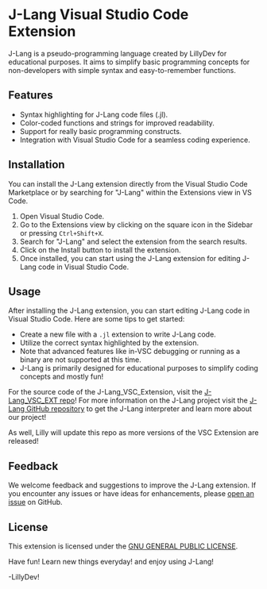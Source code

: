 # J-Lang Visual Studio Code Extension

J-Lang is a pseudo-programming language created by LillyDev for educational purposes. It aims to simplify basic programming concepts for non-developers with simple syntax and easy-to-remember functions.

## Features

- Syntax highlighting for J-Lang code files (.jl).
- Color-coded functions and strings for improved readability.
- Support for really basic programming constructs.
- Integration with Visual Studio Code for a seamless coding experience.

## Installation

You can install the J-Lang extension directly from the Visual Studio Code Marketplace or by searching for "J-Lang" within the Extensions view in VS Code.

1. Open Visual Studio Code.
2. Go to the Extensions view by clicking on the square icon in the Sidebar or pressing `Ctrl+Shift+X`.
3. Search for "J-Lang" and select the extension from the search results.
4. Click on the Install button to install the extension.
5. Once installed, you can start using the J-Lang extension for editing J-Lang code in Visual Studio Code.

## Usage

After installing the J-Lang extension, you can start editing J-Lang code in Visual Studio Code. Here are some tips to get started:

- Create a new file with a `.jl` extension to write J-Lang code.
- Utilize the correct syntax highlighted by the extension.
- Note that advanced features like in-VSC debugging or running as a binary are not supported at this time.
- J-Lang is primarily designed for educational purposes to simplify coding concepts and mostly fun!

For the source code of the J-Lang_VSC_Extension, visit the [J-Lang_VSC_EXT repo](https://github.com/jossgamerYT156/J-Lang_VSC_EXT)!
For more information on the J-Lang project visit the [J-Lang GitHub repository](https://github.com/jossgamerYT156/J-Lang) to get the J-Lang interpreter and learn more about our project!

As well, Lilly will update this repo as more versions of the VSC Extension are released!

## Feedback

We welcome feedback and suggestions to improve the J-Lang extension. If you encounter any issues or have ideas for enhancements, please [open an issue](https://github.com/jossgamerYT156/J-Lang/issues) on GitHub.

## License

This extension is licensed under the [GNU GENERAL PUBLIC LICENSE](https://github.com/jossgamerYT156/J-Lang_VSC_EXT/blob/main/LICENSE).


Have fun!
Learn new things everyday!
and enjoy using J-Lang!

-LillyDev!
